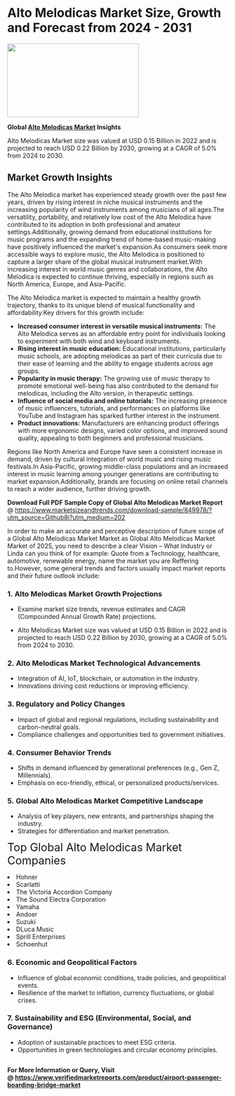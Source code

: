 <H1>Alto Melodicas Market Size, Growth and Forecast from 2024 - 2031</H1><img class="aligncenter size-medium wp-image-584254" src="https://thirdeyenews.in/wp-content/uploads/2024/09/Global-Market-Research-300x168.jpeg" alt="" width="300" height="168" /><p><strong>Global&nbsp;<a href="https://www.marketsizeandtrends.com/download-sample/849978/?utm_source=Github8j?utm_medium=202">Alto Melodicas Market</a> Insights</strong></p><p>Alto Melodicas Market size was valued at USD 0.15 Billion in 2022 and is projected to reach USD 0.22 Billion by 2030, growing at a CAGR of 5.0% from 2024 to 2030.</p><p><h2>Market Growth Insights</h2> <p>The Alto Melodica market has experienced steady growth over the past few years, driven by rising interest in niche musical instruments and the increasing popularity of wind instruments among musicians of all ages.The versatility, portability, and relatively low cost of the Alto Melodica have contributed to its adoption in both professional and amateur settings.Additionally, growing demand from educational institutions for music programs and the expanding trend of home-based music-making have positively influenced the market's expansion.As consumers seek more accessible ways to explore music, the Alto Melodica is positioned to capture a larger share of the global musical instrument market.With increasing interest in world music genres and collaborations, the Alto Melodica is expected to continue thriving, especially in regions such as North America, Europe, and Asia-Pacific.</p> <p>The Alto Melodica market is expected to maintain a healthy growth trajectory, thanks to its unique blend of musical functionality and affordability.Key drivers for this growth include:</p> <ul> <li><strong>Increased consumer interest in versatile musical instruments:</strong> The Alto Melodica serves as an affordable entry point for individuals looking to experiment with both wind and keyboard instruments.</li> <li><strong>Rising interest in music education:</strong> Educational institutions, particularly music schools, are adopting melodicas as part of their curricula due to their ease of learning and the ability to engage students across age groups.</li> <li><strong>Popularity in music therapy:</strong> The growing use of music therapy to promote emotional well-being has also contributed to the demand for melodicas, including the Alto version, in therapeutic settings.</li> <li><strong>Influence of social media and online tutorials:</strong> The increasing presence of music influencers, tutorials, and performances on platforms like YouTube and Instagram has sparked further interest in the instrument.</li> <li><strong>Product innovations:</strong> Manufacturers are enhancing product offerings with more ergonomic designs, varied color options, and improved sound quality, appealing to both beginners and professional musicians.</li> </ul> <p>Regions like North America and Europe have seen a consistent increase in demand, driven by cultural integration of world music and rising music festivals.In Asia-Pacific, growing middle-class populations and an increased interest in music learning among younger generations are contributing to market expansion.Additionally, brands are focusing on online retail channels to reach a wider audience, further driving growth.</p> <p><span class=""><strong>Download Full PDF Sample Copy of Global Alto Melodicas Market Report</strong> @ <a href="https://www.marketsizeandtrends.com/download-sample/849978/?utm_source=Github8j?utm_medium=202" target="_blank">https://www.marketsizeandtrends.com/download-sample/849978/?utm_source=Github8j?utm_medium=202</a></span></p><p>In order to make an accurate and perceptive description of future scope of a Global&nbsp;Alto Melodicas Market Market as Global&nbsp;Alto Melodicas Market Market of 2025, you need to describe a clear Vision &ndash; What Industry or Linda can you think of for example: Quote from a Technology, healthcare, automotive, renewable energy, name the market you are Reffering to.However, some general trends and factors usually impact market reports and their future outlook include:</p><h3>1.&nbsp;<strong>Alto Melodicas Market Growth Projections</strong></h3><ul><li>Examine market size trends, revenue estimates and CAGR (Compounded Annual Growth Rate) projections.</li><li><p>Alto Melodicas Market size was valued at USD 0.15 Billion in 2022 and is projected to reach USD 0.22 Billion by 2030, growing at a CAGR of 5.0% from 2024 to 2030.</p></li></ul><h3>2.&nbsp;<strong>Alto Melodicas Market Technological Advancements</strong></h3><ul><li>Integration of AI, IoT, blockchain, or automation in the industry.</li><li>Innovations driving cost reductions or improving efficiency.</li></ul><h3>3.&nbsp;<strong>Regulatory and Policy Changes</strong></h3><ul><li>Impact of global and regional regulations, including sustainability and carbon-neutral goals.</li><li>Compliance challenges and opportunities tied to government initiatives.</li></ul><h3>4.&nbsp;<strong>Consumer Behavior Trends</strong></h3><ul><li>Shifts in demand influenced by generational preferences (e.g., Gen Z, Millennials).</li><li>Emphasis on eco-friendly, ethical, or personalized products/services.</li></ul><h3>5.&nbsp;<strong>Global Alto Melodicas Market Competitive Landscape</strong></h3><ul><li>Analysis of key players, new entrants, and partnerships shaping the industry.</li><li>Strategies for differentiation and market penetration.</li></ul><p data-pm-slice="1 1 []"><span style="color: inherit; font-family: inherit; font-size: 25px;">Top Global Alto Melodicas Market Companies</span></p><div class="" data-test-id=""><p><li>Hohner</li><li> Scarlatti</li><li> The Victoria Accordion Company</li><li> The Sound Electra Corporation</li><li> Yamaha</li><li> Andoer</li><li> Suzuki</li><li> DLuca Music</li><li> Sprill Enterprises</li><li> Schoenhut</li></p></div><h3>6.&nbsp;<strong>Economic and Geopolitical Factors</strong></h3><ul><li>Influence of global economic conditions, trade policies, and geopolitical events.</li><li>Resilience of the market to inflation, currency fluctuations, or global crises.</li></ul><h3>7.&nbsp;<strong>Sustainability and ESG (Environmental, Social, and Governance)</strong></h3><ul><li>Adoption of sustainable practices to meet ESG criteria.</li><li>Opportunities in green technologies and circular economy principles.</li></ul><h2><strong style="font-size: 14px;">For More Information or Query, Visit @&nbsp;</strong><a style="background-color: #ffffff; font-size: 14px;" href="https://www.marketsizeandtrends.com/report/alto-melodicas-market/" target="_blank">https://www.verifiedmarketreports.com/product/airport-passenger-boarding-bridge-market</a></h2>